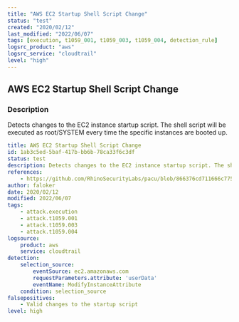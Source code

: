 ```yaml
---
title: "AWS EC2 Startup Shell Script Change"
status: "test"
created: "2020/02/12"
last_modified: "2022/06/07"
tags: [execution, t1059_001, t1059_003, t1059_004, detection_rule]
logsrc_product: "aws"
logsrc_service: "cloudtrail"
level: "high"
---
```


## AWS EC2 Startup Shell Script Change

### Description

Detects changes to the EC2 instance startup script. The shell script will be executed as root/SYSTEM every time the specific instances are booted up.

```yml
title: AWS EC2 Startup Shell Script Change
id: 1ab3c5ed-5baf-417b-bb6b-78ca33f6c3df
status: test
description: Detects changes to the EC2 instance startup script. The shell script will be executed as root/SYSTEM every time the specific instances are booted up.
references:
    - https://github.com/RhinoSecurityLabs/pacu/blob/866376cd711666c775bbfcde0524c817f2c5b181/pacu/modules/ec2__startup_shell_script/main.py#L9
author: faloker
date: 2020/02/12
modified: 2022/06/07
tags:
    - attack.execution
    - attack.t1059.001
    - attack.t1059.003
    - attack.t1059.004
logsource:
    product: aws
    service: cloudtrail
detection:
    selection_source:
        eventSource: ec2.amazonaws.com
        requestParameters.attribute: 'userData'
        eventName: ModifyInstanceAttribute
    condition: selection_source
falsepositives:
    - Valid changes to the startup script
level: high

```
